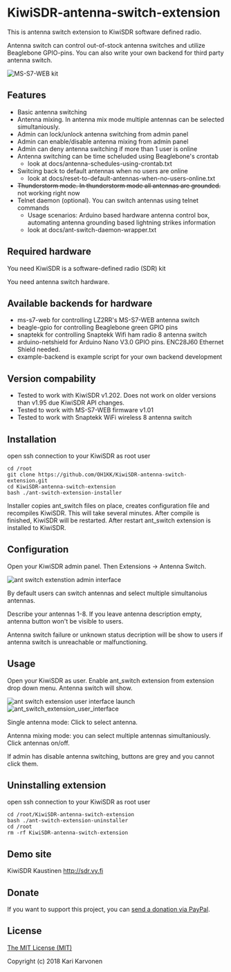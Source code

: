 # KiwiSDR-antenna-switch-extension

This is antenna switch extension to KiwiSDR software defined radio.

Antenna switch can control out-of-stock antenna switches and utilize Beaglebone GPIO-pins. You can also write your own backend for third party antenna switch.

![MS-S7-WEB kit](http://oh1kk.toimii.fi/ant_switch_extension/MS-S7-WEB.jpg)

## Features

* Basic antenna switching
* Antenna mixing. In antenna mix mode multiple antennas can be selected simultaniously.
* Admin can lock/unlock antenna switching from admin panel
* Admin can enable/disable antenna mixing from admin panel
* Admin can deny antenna switching if more than 1 user is online
* Antenna switching can be time scheluded using Beaglebone's crontab
  * look at docs/antenna-schedules-using-crontab.txt
* Switcing back to default antennas when no users are online
  * look at docs/reset-to-default-antennas-when-no-users-online.txt
* <s>Thunderstorm mode. In thunderstorm mode all antennas are grounded.</s> not working right now
* Telnet daemon (optional). You can switch antennas using telnet commands
  * Usage scenarios: Arduino based hardware antenna control box, automating antenna grounding based lightning strikes information
  * look at docs/ant-switch-daemon-wrapper.txt
  
## Required hardware

You need KiwiSDR is a software-defined radio (SDR) kit

You need antenna switch hardware.

## Available backends for hardware

* ms-s7-web for controlling LZ2RR's MS-S7-WEB antenna switch
* beagle-gpio for controlling Beaglebone green GPIO pins
* snaptekk for controlling Snaptekk Wifi ham radio 8 antenna switch
* arduino-netshield for Arduino Nano V3.0 GPIO pins. ENC28J60 Ethernet Shield needed.
* example-backend is example script for your own backend development

## Version compability

* Tested to work with KiwiSDR v1.202. Does not work on older versions than v1.95 due KiwiSDR API changes.
* Tested to work with MS-S7-WEB firmware v1.01
* Tested to work with Snaptekk WiFi wireless 8 antenna switch

## Installation

open ssh connection to your KiwiSDR as root user

    cd /root
    git clone https://github.com/OH1KK/KiwiSDR-antenna-switch-extension.git
    cd KiwiSDR-antenna-switch-extension
    bash ./ant-switch-extension-installer

Installer copies ant_switch files on place, creates configuration file and recompiles KiwiSDR. This will take several minutes. After compile is finished, KiwiSDR will be restarted. After restart ant_switch extension is installed to KiwiSDR.

## Configuration

Open your KiwiSDR admin panel. Then Extensions -> Antenna Switch.

![ant switch extenstion admin interface](http://oh1kk.toimii.fi/ant_switch_extension/admin_interface_20180123.png)

By default users can switch antennas and select multiple simultanoius antennas.

Describe your antennas 1-8. If you leave antenna description empty, antenna button won't be visible to users.

Antenna switch failure or unknown status decription will be show to users if antenna switch is unreachable or malfunctioning. 

## Usage

Open your KiwiSDR as user. Enable ant_switch extension from extension drop down menu. Antenna switch will show.

![ant switch extension user interface launch](http://oh1kk.toimii.fi/ant_switch_extension/user_interface_launch_20180123.png)
![ant_switch_extension_user_interface](http://oh1kk.toimii.fi/ant_switch_extension/user_interface_20180123.png)

Single antenna mode: Click to select antenna. 

Antenna mixing mode: you can select multiple antennas simultaniously. Click antennas on/off. 

If admin has disable antenna switching, buttons are grey and you cannot click them.

## Uninstalling extension

open ssh connection to your KiwiSDR as root user

    cd /root/KiwiSDR-antenna-switch-extension
    bash ./ant-switch-extension-uninstaller
    cd /root
    rm -rf KiwiSDR-antenna-switch-extension

## Demo site

KiwiSDR Kaustinen http://sdr.vy.fi

## Donate
If you want to support this project, you can [send a donation via PayPal](https://www.paypal.me/oh1kk).

## License

[The MIT License (MIT)](LICENSE)

Copyright (c) 2018 Kari Karvonen
